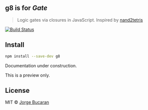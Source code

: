 ## g8 is for _Gate_

> Logic gates via closures in JavaScript. Inspired by [nand2tetris](http://nand2tetris.org)

[![Build Status](https://travis-ci.org/bucaran/g8.svg?branch=master)](https://travis-ci.org/bucaran/g8)

## Install

```sh
npm install --save-dev g8
```

Documentation under construction.

This is a preview only.

## License

MIT © [Jorge Bucaran](http://bucaran.me)
